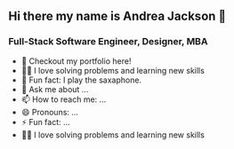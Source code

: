 ## Hi there my name is Andrea Jackson 👋
### Full-Stack Software Engineer, Designer, MBA

<!-- - 🔭 I’m currently working on ...
- 🌱 I’m currently learning ...
- 👯 I’m looking to collaborate on ...
- 🤔 I’m looking for help with ... -->

- 💾 Checkout my portfolio here!
- 🤹‍♀️ I love solving problems and learning new skills
- 🎷 Fun fact: I play the saxaphone.
- 💬 Ask me about ...
- 📫 How to reach me: ...
- 😄 Pronouns: ...
- ⚡ Fun fact: ...
- 🤹‍♀️ I love solving problems and learning new skills
